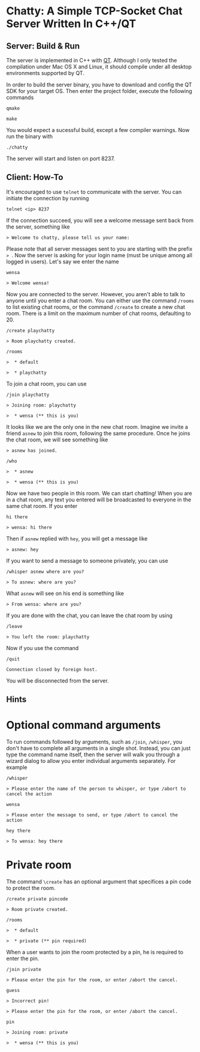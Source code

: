 Chatty: A Simple TCP-Socket Chat Server Written In C++/QT
=========================================================

Server: Build & Run
-------------------

The server is implemented in C++ with
[QT](http://qt-project.org). Although I only tested the compilation
under Mac OS X and Linux, it should compile under all desktop
environments supported by QT.

In order to build the server binary, you have to download and config
the QT SDK for your target OS. Then enter the project folder, execute
the following commands

`qmake`

`make`

You would expect a sucessful build, except a few compiler
warnings. Now run the binary with

`./chatty`

The server will start and listen on port 8237.

Client: How-To
--------------

It's encouraged to use `telnet` to communicate with the server. You
can initiate the connection by running

`telnet <ip> 8237`

If the connection succeed, you will see a welcome message sent back
from the server, something like

`> Welcome to chatty, please tell us your name:`

Please note that all server messages sent to you are starting with the
prefix `> `. Now the server is asking for your login name (must be
unique among all logged in users). Let's say we enter the name

`wensa`

`> Welcome wensa!`

Now you are connected to the server. However, you aren't able to talk
to anyone until you enter a chat room. You can either use the command
`/rooms` to list existing chat rooms, or the command `/create` to
create a new chat room. There is a limit on the maximum number of chat
rooms, defaulting to 20.

`/create playchatty`

`> Room playchatty created.`

`/rooms`

`>  * default`

`>  * playchatty`

To join a chat room, you can use

`/join playchatty`

`> Joining room: playchatty`

`>  * wensa (** this is you)`

It looks like we are the only one in the new chat room. Imagine we
invite a friend `asnew` to join this room, following the same
procedure. Once he joins the chat room, we will see something like

`> asnew has joined.`

`/who`

`>  * asnew`

`>  * wensa (** this is you)`

Now we have two people in this room. We can start chatting! When you
are in a chat room, any text you entered will be broadcasted to
everyone in the same chat room. If you enter

`hi there`

`> wensa: hi there`

Then if `asnew` replied with `hey`, you will get a message like

`> asnew: hey`

If you want to send a message to someone privately, you can use

`/whisper asnew where are you?`

`> To asnew: where are you?`

What `asnew` will see on his end is something like

`> From wensa: where are you?`

If you are done with the chat, you can leave the chat room by using

`/leave`

`> You left the room: playchatty`

Now if you use the command

`/quit`

`Connection closed by foreign host.`

You will be disconnected from the server.

Hints
-----

# Optional command arguments #

To run commands followed by arguments, such as `/join`, `/whisper`,
you don't have to complete all arguments in a single shot. Instead,
you can just type the command name itself, then the server will walk
you through a wizard dialog to allow you enter individual arguments
separately. For example

`/whisper`

`> Please enter the name of the person to whisper, or type /abort to cancel the action`

`wensa`

`> Please enter the message to send, or type /abort to cancel the action`

`hey there`

`> To wensa: hey there`

# Private room #

The command `\create` has an optional argument that specifices a pin
code to protect the room.

`/create private pincode`

`> Room private created.`

`/rooms`

`>  * default`

`>  * private (** pin required)`

When a user wants to join the room protected by a pin, he is required
to enter the pin.

`/join private`

`> Please enter the pin for the room, or enter /abort the cancel.`

`guess`

`> Incorrect pin!`

`> Please enter the pin for the room, or enter /abort the cancel.`

`pin`

`> Joining room: private`

`>  * wensa (** this is you)`
